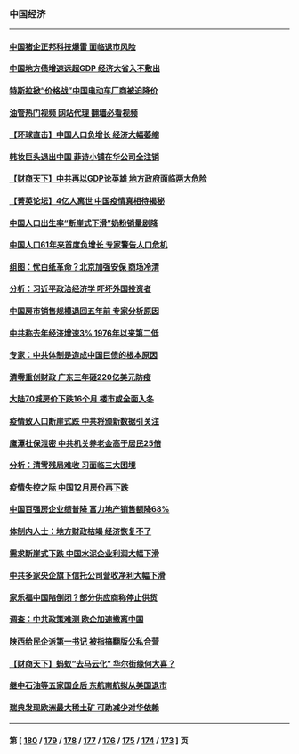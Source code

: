 ### 中国经济
---
#### [中国猪企正邦科技爆雷 面临退市风险](../../pages/ncid283/n13910355.md?01190845) 
#### [中国地方债增速远超GDP 经济大省入不敷出](../../pages/ncid283/n13910332.md?01190845) 
#### [特斯拉掀“价格战”中国电动车厂商被迫降价](../../pages/ncid283/n13910312.md?01190845) 
#### [油管热门视频 网站代理 翻墙必看视频](http://138.2.39.72:81/youtube.html?epic-marker?01190845)
#### [【环球直击】中国人口负增长 经济大幅萎缩](../../pages/ncid283/n13909484.md?01190845) 
#### [韩妆巨头退出中国 菲诗小铺在华公司全注销](../../pages/ncid283/n13909531.md?01190845) 
#### [【财商天下】中共再以GDP论英雄 地方政府面临两大危险](../../pages/ncid283/n13909555.md?01190845) 
#### [【菁英论坛】4亿人离世 中国疫情真相待揭秘](../../pages/ncid283/n13909502.md?01190845) 
#### [中国人口出生率“断崖式下滑”奶粉销量剧降](../../pages/ncid283/n13909477.md?01190845) 
#### [中国人口61年来首度负增长 专家警告人口危机](../../pages/ncid283/n13909055.md?01190845) 
#### [组图：忧白纸革命？北京加强安保 商场冷清](../../pages/ncid283/n13908587.md?01190845) 
#### [分析：习近平政治经济学 吓坏外国投资者](../../pages/ncid283/n13907772.md?01190845) 
#### [中国房市销售规模退回五年前 专家分析原因](../../pages/ncid283/n13909149.md?01190845) 
#### [中共称去年经济增速3% 1976年以来第二低](../../pages/ncid283/n13909053.md?01190845) 
#### [专家：中共体制是造成中国巨债的根本原因](../../pages/ncid283/n13908994.md?01190845) 
#### [清零重创财政 广东三年砸220亿美元防疫](../../pages/ncid283/n13908647.md?01190845) 
#### [大陆70城房价下跌16个月 楼市或全面入冬](../../pages/ncid283/n13908344.md?01190845) 
#### [疫情致人口断崖式跌 中共将颁新数据引关注](../../pages/ncid283/n13908588.md?01190845) 
#### [鹰潭社保泄密 中共机关养老金高于居民25倍](../../pages/ncid283/n13908521.md?01190845) 
#### [分析：清零残局难收 习面临三大困境](../../pages/ncid283/n13907775.md?01190845) 
#### [疫情失控之际 中国12月房价再下跌](../../pages/ncid283/n13908282.md?01190845) 
#### [中国百强房企业绩普降 富力地产销售额降68%](../../pages/ncid283/n13907895.md?01190845) 
#### [体制内人士：地方财政枯竭 经济恢复不了](../../pages/ncid283/n13907853.md?01190845) 
#### [需求断崖式下跌 中国水泥企业利润大幅下滑](../../pages/ncid283/n13907801.md?01190845) 
#### [中共多家央企旗下信托公司营收净利大幅下滑](../../pages/ncid283/n13907058.md?01190845) 
#### [家乐福中国陷倒闭？部分供应商称停止供货](../../pages/ncid283/n13907044.md?01190845) 
#### [调查：中共政策难测 欧企加速撤离中国](../../pages/ncid283/n13906766.md?01190845) 
#### [陕西给民企派第一书记 被指搞翻版公私合营](../../pages/ncid283/n13906682.md?01190845) 
#### [【财商天下】蚂蚁“去马云化” 华尔街缘何大喜？](../../pages/ncid283/n13906511.md?01190845) 
#### [继中石油等五家国企后 东航南航拟从美国退市](../../pages/ncid283/n13906480.md?01190845) 
#### [瑞典发现欧洲最大稀土矿 可助减少对华依赖](../../pages/ncid283/n13906450.md?01190845) 

---
#### 第 [ [180](./180.md?01190845) / [179](./179.md?01190845) / [178](./178.md?01190845) / [177](./177.md?01190845) / [176](./176.md?01190845) / [175](./175.md?01190845) / [174](./174.md?01190845) / [173](./173.md?01190845) ] 页
